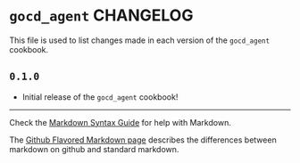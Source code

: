 # `gocd_agent` CHANGELOG

This file is used to list changes made in each version of the `gocd_agent` cookbook.


## `0.1.0`
- Initial release of the `gocd_agent` cookbook!

- - -
Check the [Markdown Syntax Guide](http://daringfireball.net/projects/markdown/syntax) for help with Markdown.

The [Github Flavored Markdown page](http://github.github.com/github-flavored-markdown/) describes the differences between markdown on github and standard markdown.
